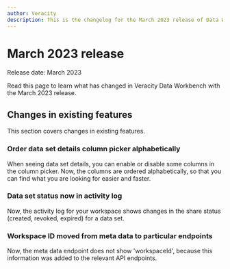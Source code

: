 ```yaml
---
author: Veracity
description: This is the changelog for the March 2023 release of Data Workbench.
---
```


# March 2023 release

Release date: March 2023

Read this page to learn what has changed in Veracity Data Workbench with the March 2023 release.

## Changes in existing features

This section covers changes in existing features.

### Order data set details column picker alphabetically
When seeing data set details, you can enable or disable some columns in the column picker. Now, the columns are ordered alphabetically, so that you can find what you are looking for easier and faster.

### Data set status now in activity log
Now, the activity log for your workspace shows changes in the share status (created, revoked, expired) for a data set.

### Workspace ID moved from meta data to particular endpoints
Now, the meta data endpoint does not show 'workspaceId', because this information was added to the relevant API endpoints.